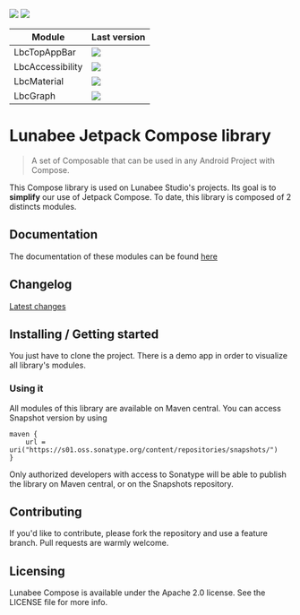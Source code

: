 ![](https://img.shields.io/badge/license-Apache--2.0-informational?style=for-the-badge) ![](https://img.shields.io/badge/minSdk-23-informational?style=for-the-badge)

| Module           | Last version                                                                                            |
|------------------|---------------------------------------------------------------------------------------------------------|
| LbcTopAppBar     | ![](https://img.shields.io/maven-central/v/studio.lunabee.compose/lbctopappbar?style=for-the-badge)     |
| LbcAccessibility | ![](https://img.shields.io/maven-central/v/studio.lunabee.compose/lbcaccessibility?style=for-the-badge) |
| LbcMaterial      | ![](https://img.shields.io/maven-central/v/studio.lunabee.compose/lbcmaterial?style=for-the-badge)      |
| LbcGraph         | ![](https://img.shields.io/maven-central/v/studio.lunabee.compose/lbcgraph?style=for-the-badge)         |

# Lunabee Jetpack Compose library

> A set of Composable that can be used in any Android Project with Compose.

This Compose library is used on Lunabee Studio's projects. Its goal is to **simplify** our use of Jetpack Compose.
To date, this library is composed of 2 distincts modules.

## Documentation

The documentation of these modules can be found [here](https://www.notion.so/lunabeestudio/Lunabee-Compose-library-42f4d91d463a4e8492a1a4d3d32a243f)

## Changelog

[Latest changes](CHANGELOG.MD)

## Installing / Getting started

You just have to clone the project. There is a demo app in order to visualize all library's modules.

### Using it

All modules of this library are available on Maven central. You can access Snapshot version by using

```
maven {
    url = uri("https://s01.oss.sonatype.org/content/repositories/snapshots/")
}
```

Only authorized developers with access to Sonatype will be able to publish the library on Maven central, or on the Snapshots repository.

## Contributing

If you'd like to contribute, please fork the repository and use a feature branch. Pull requests are warmly welcome.

## Licensing

Lunabee Compose is available under the Apache 2.0 license. See the LICENSE file for more info.


